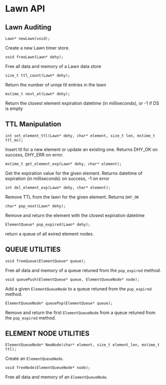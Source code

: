 # Lawn API

## Lawn Auditing
`Lawn* newLawn(void);`

Create a new Lawn timer store.


`void freeLawn(Lawn* dehy);`

Free all data and memory of a Lawn data store 


`size_t ttl_count(Lawn* dehy);`

Return the number of uniqe ttl entries in the lawn


`mstime_t next_at(Lawn* dehy);`

Return the closest element expiration datetime (in milliseconds), or -1 if DS is empty


## TTL Manipulation

`int set_element_ttl(Lawn* dehy, char* element, size_t len, mstime_t ttl_ms);`

Insert ttl for a new element or update an existing one. Returns DHY_OK on success, DHY_ERR on error.

`mstime_t get_element_exp(Lawn* dehy, char* element);`

Get the expiration value for the given element. Returns datetime of expiration (in milliseconds) on success, -1 on error


`int del_element_exp(Lawn* dehy, char* element);`

Remove TTL from the lawn for the given element. Returns `DHY_OK`


`char* pop_next(Lawn* dehy);`

Remove and return the element with the closest expiration datetime


`ElementQueue* pop_expired(Lawn* dehy);`

return a queue of all exired element nodes.


## QUEUE UTILITIES







`void freeQueue(ElementQueue* queue);`

Free all data and memory of a queue retuned from the `pop_expired` method.


`void queuePush(ElementQueue* queue, ElementQueueNode* node);`

Add a given `ElementQueueNode` to a queue retuned from the `pop_expired` method.


`ElementQueueNode* queuePop(ElementQueue* queue);`

Remove and return the first `ElementQueueNode` from a queue retuned from the `pop_expired` method.


## ELEMENT NODE UTILITIES

`ElementQueueNode* NewNode(char* element, size_t element_len, mstime_t ttl);`

Create an `ElementQueueNode`.

`void freeNode(ElementQueueNode* node);`

Free all data and memory of an `ElementQueueNode`.